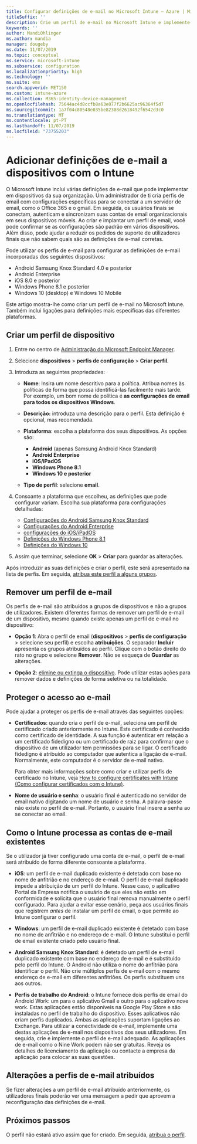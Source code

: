 ```yaml
---
title: Configurar definições de e-mail no Microsoft Intune – Azure | Microsoft Docs
titleSuffix: ''
description: Crie um perfil de e-mail no Microsoft Intune e implemente-o em dispositivos Android Enterprise, iOS e Windows. Utilize um perfil de e-mail para configurar definições de e-mail comuns, incluindo um servidor de e-mail e um método de autenticação para ligar ao e-mail empresarial em dispositivos que gere.
keywords: ''
author: MandiOhlinger
ms.author: mandia
manager: dougeby
ms.date: 11/07/2019
ms.topic: conceptual
ms.service: microsoft-intune
ms.subservice: configuration
ms.localizationpriority: high
ms.technology: ''
ms.suite: ems
search.appverid: MET150
ms.custom: intune-azure
ms.collection: M365-identity-device-management
ms.openlocfilehash: 75644ac4d8ccfb8a63e077f2b6625ac96364f5d7
ms.sourcegitcommit: 1a7f04c80548e035be82308d2618492f6542d3c0
ms.translationtype: MT
ms.contentlocale: pt-PT
ms.lasthandoff: 11/07/2019
ms.locfileid: "73755203"
---
```

# <a name="add-email-settings-to-devices-using-intune"></a>Adicionar definições de e-mail a dispositivos com o Intune

O Microsoft Intune inclui várias definições de e-mail que pode implementar em dispositivos da sua organização. Um administrador de ti cria perfis de email com configurações específicas para se conectar a um servidor de email, como o Office 365 e o gmail. Em seguida, os usuários finais se conectam, autenticam e sincronizam suas contas de email organizacionais em seus dispositivos móveis. Ao criar e implantar um perfil de email, você pode confirmar se as configurações são padrão em vários dispositivos. Além disso, pode ajudar a reduzir os pedidos de suporte de utilizadores finais que não sabem quais são as definições de e-mail corretas.

Pode utilizar os perfis de e-mail para configurar as definições de e-mail incorporadas dos seguintes dispositivos:

- Android Samsung Knox Standard 4.0 e posterior
- Android Enterprise
- iOS 8.0 e posterior
- Windows Phone 8.1 e posterior
- Windows 10 (desktop) e Windows 10 Mobile

Este artigo mostra-lhe como criar um perfil de e-mail no Microsoft Intune. Também inclui ligações para definições mais específicas das diferentes plataformas.

## <a name="create-a-device-profile"></a>Criar um perfil de dispositivo

1. Entre no centro de [Administração do Microsoft Endpoint Manager](https://go.microsoft.com/fwlink/?linkid=2109431).
2. Selecione **dispositivos** > **perfis de configuração** > **Criar perfil**.
3. Introduza as seguintes propriedades:

    - **Nome**: Insira um nome descritivo para a política. Atribua nomes às políticas de forma que possa identificá-las facilmente mais tarde. Por exemplo, um bom nome de política é **as configurações de email para todos os dispositivos Windows**.
    - **Descrição:** introduza uma descrição para o perfil. Esta definição é opcional, mas recomendada.
    - **Plataforma**: escolha a plataforma dos seus dispositivos. As opções são:

        - **Android** (apenas Samsung Android Knox Standard)
        - **Android Enterprise**
        - **iOS/iPadOS**
        - **Windows Phone 8.1**
        - **Windows 10 e posterior**

    - **Tipo de perfil**: selecione **email**.

4. Consoante a plataforma que escolheu, as definições que pode configurar variam. Escolha sua plataforma para configurações detalhadas:

    - [Configurações do Android Samsung Knox Standard](../email-settings-android.md)
    - [Configurações do Android Enterprise](../email-settings-android-enterprise.md)
    - [configurações do iOS/iPadOS](email-settings-ios.md)
    - [Definições do Windows Phone 8.1](email-settings-windows-phone-8-1.md)
    - [Definições do Windows 10](email-settings-windows-10.md)

5. Assim que terminar, selecione **OK** > **Criar** para guardar as alterações.

Após introduzir as suas definições e criar o perfil, este será apresentado na lista de perfis. Em seguida, [atribua este perfil a alguns grupos](../device-profile-assign.md).

## <a name="remove-an-email-profile"></a>Remover um perfil de e-mail

Os perfis de e-mail são atribuídos a grupos de dispositivos e não a grupos de utilizadores. Existem diferentes formas de remover um perfil de e-mail de um dispositivo, mesmo quando existe apenas um perfil de e-mail no dispositivo:

- **Opção 1**: Abra o perfil de email (**dispositivos** > **perfis de configuração** > selecione seu perfil) e escolha **atribuições**. O separador **Incluir** apresenta os grupos atribuídos ao perfil. Clique com o botão direito do rato no grupo e selecione **Remover**. Não se esqueça de **Guardar** as alterações.

- **Opção 2**: [elimine ou extinga o dispositivo](../remote-actions/devices-wipe.md). Pode utilizar estas ações para remover dados e definições de forma seletiva ou na totalidade.

## <a name="secure-email-access"></a>Proteger o acesso ao e-mail

Pode ajudar a proteger os perfis de e-mail através das seguintes opções:

- **Certificados**: quando cria o perfil de e-mail, seleciona um perfil de certificado criado anteriormente no Intune. Este certificado é conhecido como certificado de identidade. A sua função é autenticar em relação a um certificado fidedigno ou um certificado de raiz para confirmar que o dispositivo de um utilizador tem permissões para se ligar. O certificado fidedigno é atribuído ao computador que autentica a ligação de e-mail. Normalmente, este computador é o servidor de e-mail nativo.

  Para obter mais informações sobre como criar e utilizar perfis de certificado no Intune, veja [How to configure certificates with Intune (Como configurar certificados com o Intune)](../protect/certificates-configure.md).

- **Nome de usuário e senha**: o usuário final é autenticado no servidor de email nativo digitando um nome de usuário e senha. A palavra-passe não existe no perfil de e-mail. Portanto, o usuário final insere a senha ao se conectar ao email.

## <a name="how-intune-handles-existing-email-accounts"></a>Como o Intune processa as contas de e-mail existentes

Se o utilizador já tiver configurado uma conta de e-mail, o perfil de e-mail será atribuído de forma diferente consoante a plataforma.

- **iOS**: um perfil de e-mail duplicado existente é detetado com base no nome de anfitrião e no endereço de e-mail. O perfil de e-mail duplicado impede a atribuição de um perfil do Intune. Nesse caso, o aplicativo Portal da Empresa notifica o usuário de que eles não estão em conformidade e solicita que o usuário final remova manualmente o perfil configurado. Para ajudar a evitar esse cenário, peça aos usuários finais que registrem *antes* de instalar um perfil de email, o que permite ao Intune configurar o perfil.

- **Windows**: um perfil de e-mail duplicado existente é detetado com base no nome de anfitrião e no endereço de e-mail. O Intune substitui o perfil de email existente criado pelo usuário final.

- **Android Samsung Knox Standard**: é detetado um perfil de e-mail duplicado existente com base no endereço de e-mail e é substituído pelo perfil do Intune. O Android não utiliza o nome do anfitrião para identificar o perfil. Não crie múltiplos perfis de e-mail com o mesmo endereço de e-mail em diferentes anfitriões. Os perfis substituem uns aos outros.

- **Perfis de trabalho do Android**: o Intune fornece dois perfis de email do Android Work: um para o aplicativo Gmail e outro para o aplicativo nove work. Estas aplicações estão disponíveis na Google Play Store e são instaladas no perfil de trabalho do dispositivo. Esses aplicativos não criam perfis duplicados. Ambas as aplicações suportam ligações ao Exchange. Para utilizar a conectividade de e-mail, implemente uma destas aplicações de e-mail nos dispositivos dos seus utilizadores. Em seguida, crie e implemente o perfil de e-mail adequado. As aplicações de e-mail como o Nine Work podem não ser gratuitas. Reveja os detalhes de licenciamento da aplicação ou contacte a empresa da aplicação para colocar as suas questões.

## <a name="changes-to-assigned-email-profiles"></a>Alterações a perfis de e-mail atribuídos

Se fizer alterações a um perfil de e-mail atribuído anteriormente, os utilizadores finais poderão ver uma mensagem a pedir que aprovem a reconfiguração das definições de e-mail.

## <a name="next-steps"></a>Próximos passos

O perfil não estará ativo assim que for criado. Em seguida, [atribua o perfil](../device-profile-assign.md).
